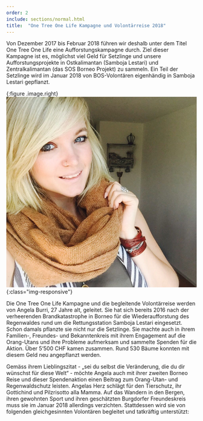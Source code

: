 ```yaml
---
order: 2
include: sections/normal.html
title:  "One Tree One Life Kampagne und Volontärreise 2018"
---
```

Von Dezember 2017 bis Februar 2018 führen wir deshalb unter dem Titel One Tree One Life eine Aufforstungskampagne durch. Ziel dieser Kampagne ist es, möglichst viel Geld für Setzlinge und unsere Aufforstungsprojekte in Ostkalimantan (Samboja Lestari) und Zentralkalimantan (das SOS Borneo Projekt) zu sammeln. Ein Teil der Setzlinge wird im Januar 2018 von BOS-Volontären eigenhändig in Samboja Lestari gepflanzt.  

{:figure .image.right}
  ![image-title-here](assets/img/portraits/angela_burri.jpg){:class="img-responsive"}

Die One Tree One Life Kampagne und die begleitende Volontärreise werden von Angela Burri, 27 Jahre alt, geleitet. Sie hat sich bereits 2016 nach der verheerenden Brandkatastrophe in Borneo für die Wiederaufforstung des Regenwaldes rund um die Rettungsstation Samboja Lestari eingesetzt. Schon damals pflanzte sie nicht nur die Setzlinge. Sie machte auch in ihrem Familien-, Freundes- und Bekanntenkreis mit ihrem Engagement auf die Orang-Utans und ihre Probleme aufmerksam und sammelte Spenden für die Aktion. Über 5‘500 CHF kamen zusammen. Rund 530 Bäume konnten mit diesem Geld neu angepflanzt werden.

Gemäss ihrem Lieblingszitat - „sei du selbst die Veränderung, die du dir wünschst für diese Welt“ - möchte Angela auch mit ihrer zweiten Borneo Reise und dieser Spendenaktion einen Beitrag zum Orang-Utan- und Regenwaldschutz leisten. Angelas Herz schlägt für den Tierschutz, ihr Gottichind und Pilzrisotto alla Mamma. Auf das Wandern in den Bergen, ihren gewohnten Sport und ihren geschätzten Burgdorfer Freundeskreis muss sie im Januar 2018 allerdings verzichten. Stattdessen wird sie von folgenden gleichgesinnten Volontären begleitet und tatkräftig unterstützt: 





